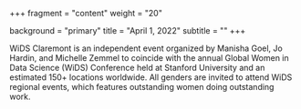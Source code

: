 +++
fragment = "content"
weight = "20"

background = "primary"
title = "April 1, 2022"
subtitle = ""
+++

WiDS Claremont is an independent event organized by Manisha Goel, Jo Hardin, and Michelle Zemmel to coincide with the annual Global Women in Data Science (WiDS) Conference held at Stanford University and an estimated 150+ locations worldwide. All genders are invited to attend WiDS regional events, which features outstanding women doing outstanding work.
